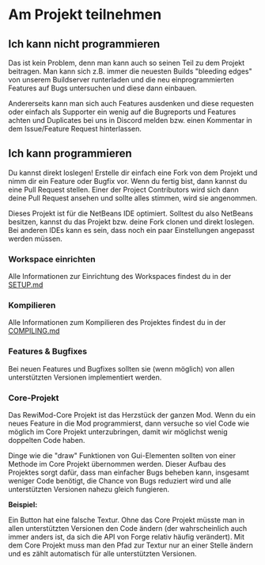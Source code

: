 
Am Projekt teilnehmen
=======

Ich kann **nicht** programmieren
-------
Das ist kein Problem, denn man kann auch so seinen Teil zu dem Projekt beitragen. Man kann sich z.B. immer die neuesten Builds "bleeding edges" von unserem Buildserver runterladen und die neu einprogrammierten Features auf Bugs untersuchen und diese dann einbauen.

Andererseits kann man sich auch Features ausdenken und diese requesten oder einfach als Supporter ein wenig auf die Bugreports und Features achten und Duplicates bei uns in Discord melden bzw. einen Kommentar in dem Issue/Feature Request hinterlassen.

Ich kann programmieren
-------
Du kannst direkt loslegen! Erstelle dir einfach eine Fork von dem Projekt und nimm dir ein Feature oder Bugfix vor. Wenn du fertig bist, dann kannst du eine Pull Request stellen. Einer der Project Contributors wird sich dann deine Pull Request ansehen und sollte alles stimmen, wird sie angenommen.

Dieses Projekt ist für die NetBeans IDE optimiert. Solltest du also NetBeans besitzen, kannst du das Projekt bzw. deine Fork clonen und direkt loslegen. Bei anderen IDEs kann es sein, dass noch ein paar Einstellungen angepasst werden müssen.



### Workspace einrichten
Alle Informationen zur Einrichtung des Workspaces findest du in der [SETUP.md](SETUP.md)

### Kompilieren
Alle Informationen zum Kompilieren des Projektes findest du in der [COMPILING.md](COMPILING.md)

### Features & Bugfixes

Bei neuen Features und Bugfixes sollten sie (wenn möglich) von allen unterstützten Versionen implementiert werden.


### Core-Projekt

Das RewiMod-Core Projekt ist das Herzstück der ganzen Mod. Wenn du ein neues Feature in die Mod programmierst, dann versuche so viel Code wie möglich im Core Projekt unterzubringen, damit wir möglichst wenig doppelten Code haben.

Dinge wie die "draw" Funktionen von Gui-Elementen sollten von einer Methode im Core Projekt übernommen werden. Dieser Aufbau des Projektes sorgt dafür, dass man einfacher Bugs beheben kann, insgesamt weniger Code benötigt, die Chance von Bugs reduziert wird und alle unterstützten Versionen nahezu gleich fungieren.


**Beispiel:**

Ein Button hat eine falsche Textur. Ohne das Core Projekt müsste man in allen unterstützten Versionen den Code ändern (der wahrscheinlich auch immer anders ist, da sich die API von Forge relativ häufig verändert). Mit dem Core Projekt muss man den Pfad zur Textur nur an einer Stelle ändern und es zählt automatisch für alle unterstützten Versionen.
